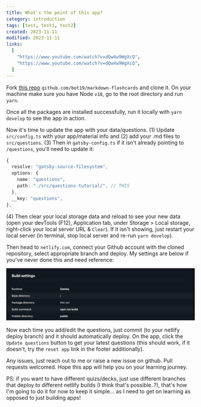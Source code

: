 ```yaml
---
title: What's the point of this app?
category: introduction
tags: [test, test1, test2]
created: 2023-11-11
modified: 2023-11-11
links:
  [
    "https://www.youtube.com/watch?v=dQw4w9WgXcQ",
    "https://www.youtube.com/watch?v=dQw4w9WgXcQ",
  ]
---
```


Fork [this repo](https://github.com/bot19/markdown-flashcards) `github.com/bot19/markdown-flashcards` and clone it. On your machine make sure you have Node `v18`, go to the root directory and run `yarn`.

Once all the packages are installed successfully, run it locally with `yarn develop` to see the app in action.

Now it's time to update the app with your data/questions. (1) Update `src/config.ts` with your app/material info and (2) add your .md files to `src/questions`. (3) Then in `gatsby-config.ts` if it isn't already pointing to `/questions`, you'll need to update it:

```typescript
{
  resolve: "gatsby-source-filesystem",
  options: {
    name: "questions",
    path: "./src/questions-tutorial/", // THIS
  },
  __key: "questions",
},
```

(4) Then clear your local storage data and reload to see your new data (open your devTools (F12), Application tab, under Storage > Local storage, right-click your local server URL &amp; `Clear`). If it isn't showing, just restart your local server (in terminal, stop local server and re-run `yarn develop`).

Then head to `netlify.com`, connect your Github account with the cloned repository, select appropriate branch and deploy. My settings are below if you've never done this and need reference:

![My netlify app settings](./media/Build-deploy-Site-configuration-md-flashcards-Netlify.png)

Now each time you add/edit the questions, just commit (to your netlify deploy branch) and it should automatically deploy. On the app, click the `Update questions` button to get your latest questions (this should work, if it doesn't, try the `reset app` link in the footer additionally).

Any issues, just reach out to me or raise a new issue on github. Pull requests welcomed. Hope this app will help you on your learning journey.

PS: if you want to have different quizs/decks, just use different branches that deploy to different netlify builds (I think that's possible..?), that's how I'm going to do it for now to keep it simple... as I need to get on learning as opposed to just building apps!
